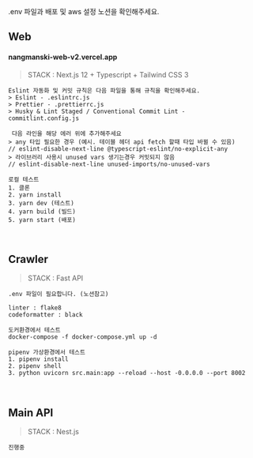 .env 파일과 배포 및 aws 설정 노션을 확인해주세요.


## Web

#### nangmanski-web-v2.vercel.app

> STACK : Next.js 12 + Typescript + Tailwind CSS 3

```
Eslint 자동화 및 커밋 규칙은 다음 파일을 통해 규칙을 확인해주세요.
> Eslint - .eslintrc.js
> Prettier - .prettierrc.js
> Husky & Lint Staged / Conventional Commit Lint - commitlint.config.js

 다음 라인을 해당 에러 위에 추가해주세요
> any 타입 필요한 경우 (예시. 테이블 헤더 api fetch 할때 타입 바뀔 수 있음)
// eslint-disable-next-line @typescript-eslint/no-explicit-any
> 라이브러리 사용시 unused vars 생기는경우 커밋되지 않음
// eslint-disable-next-line unused-imports/no-unused-vars

로컬 테스트
1. 클론
2. yarn install
3. yarn dev (테스트)
4. yarn build (빌드)
5. yarn start (배포)

```

<br />

## Crawler

> STACK : Fast API

```
.env 파일이 필요합니다. (노션참고)

linter : flake8
codeformatter : black

도커환경에서 테스트
docker-compose -f docker-compose.yml up -d

pipenv 가상환경에서 테스트
1. pipenv install
2. pipenv shell
3. python uvicorn src.main:app --reload --host -0.0.0.0 --port 8002

```

<br />

## Main API

> STACK : Nest.js

```
진행중
```
